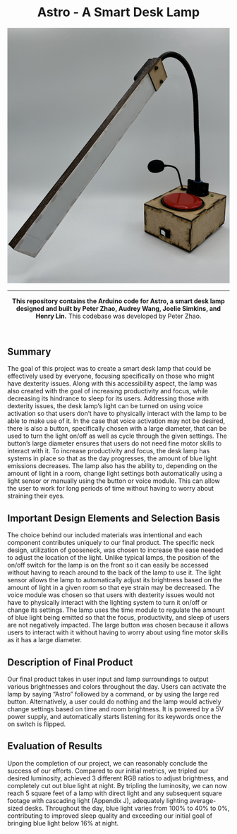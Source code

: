 <h1 align="center">
Astro - A Smart Desk Lamp
</h1>

![astro](/astro.png)

---
<p align="center"><b>
This repository contains the Arduino code for Astro, a smart desk lamp designed and built by Peter Zhao, Audrey Wang, Joelie Simkins, and Henry Lin.</b> This codebase was developed by Peter Zhao.
</p>

<br>
  
## Summary
The goal of this project was to create a smart desk lamp that could be effectively used by everyone, focusing specifically on those who might have dexterity issues. Along with this accessibility aspect, the lamp was also created with the goal of increasing productivity and focus, while decreasing its hindrance to sleep for its users. Addressing those with dexterity issues, the desk lamp’s light can be turned on using voice activation so that users don’t have to physically interact with the lamp to be able to make use of it. In the case that voice activation may not be desired, there is also a button, specifically chosen with a large diameter, that can be used to turn the light on/off as well as cycle through the given settings. The button’s large diameter ensures that users do not need fine motor skills to interact with it. To increase productivity and focus, the desk lamp has systems in place so that as the day progresses, the amount of blue light emissions decreases. The lamp also has the ability to, depending on the amount of light in a room, change light settings both automatically using a light sensor or manually using the button or voice module. This can allow the user to work for long periods of time without having to worry about straining their eyes. 

## Important Design Elements and Selection Basis
The choice behind our included materials was intentional and each component contributes uniquely to our final product. The specific neck design, utilization of gooseneck, was chosen to increase the ease needed to adjust the location of the light. Unlike typical lamps, the position of the on/off switch for the lamp is on the front so it can easily be accessed without having to reach around to the back of the lamp to use it. The light sensor allows the lamp to automatically adjust its brightness based on the amount of light in a given room so that eye strain may be decreased. The voice module was chosen so that users with dexterity issues would not have to physically interact with the lighting system to turn it on/off or change its settings. The lamp uses the time module to regulate the amount of blue light being emitted so that the focus, productivity, and sleep of users are not negatively impacted. The large button was chosen because it allows users to interact with it without having to worry about using fine motor skills as it has a large diameter. 

## Description of Final Product
Our final product takes in user input and lamp surroundings to output various brightnesses and colors throughout the day. Users can activate the lamp by saying “Astro” followed by a command, or by using the large red button. Alternatively, a user could do nothing and the lamp would actively change settings based on time and room brightness. It is powered by a 5V power supply, and automatically starts listening for its keywords once the on switch is flipped.

## Evaluation of Results
Upon the completion of our project, we can reasonably conclude the success of our efforts. Compared to our initial metrics, we tripled our desired luminosity, achieved 3 different RGB ratios to adjust brightness, and completely cut out blue light at night. By tripling the luminosity, we can now reach 5 square feet of a lamp with direct light and any subsequent square footage with cascading light (Appendix J), adequately lighting average-sized desks. Throughout the day, blue light varies from 100% to 40% to 0%, contributing to improved sleep quality and exceeding our initial goal of bringing blue light below 16% at night.
